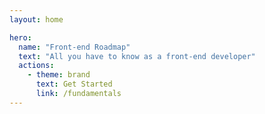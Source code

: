 ```yaml
---
layout: home

hero:
  name: "Front-end Roadmap"
  text: "All you have to know as a front-end developer"
  actions:
    - theme: brand
      text: Get Started
      link: /fundamentals
---
```


